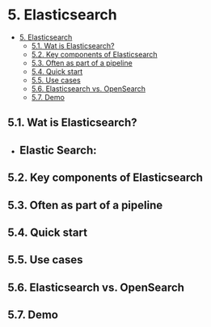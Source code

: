 # 5. Elasticsearch

- [5. Elasticsearch](#5-elasticsearch)
  - [5.1. Wat is Elasticsearch?](#51-wat-is-elasticsearch)
  - [5.2. Key components of Elasticsearch](#52-key-components-of-elasticsearch)
  - [5.3. Often as part of a pipeline](#53-often-as-part-of-a-pipeline)
  - [5.4. Quick start](#54-quick-start)
  - [5.5. Use cases](#55-use-cases)
  - [5.6. Elasticsearch vs. OpenSearch](#56-elasticsearch-vs-opensearch)
  - [5.7. Demo](#57-demo)

## 5.1. Wat is Elasticsearch?

- **Elastic Search**:
  -  

## 5.2. Key components of Elasticsearch

## 5.3. Often as part of a pipeline

## 5.4. Quick start

## 5.5. Use cases

## 5.6. Elasticsearch vs. OpenSearch

## 5.7. Demo
